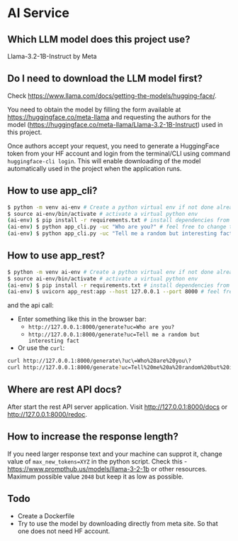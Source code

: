 # AI Service

## Which LLM model does this project use?

Llama-3.2-1B-Instruct by Meta

## Do I need to download the LLM model first?

Check https://www.llama.com/docs/getting-the-models/hugging-face/.

You need to obtain the model by filling the form available at https://huggingface.co/meta-llama and requesting the authors for the model (https://huggingface.co/meta-llama/Llama-3.2-1B-Instruct) used in this project.

Once authors accept your request, you need to generate a HuggingFace token from your HF account and login from the terminal/CLI using command `huggingface-cli login`. This will enable downloading of the model automatically used in the project when the application runs.

## How to use app_cli?

```bash
$ python -m venv ai-env # Create a python virtual env if not done already
$ source ai-env/bin/activate # activate a virtual python env
(ai-env) $ pip install -r requirements.txt # install dependencies from requirements.txt
(ai-env) $ python app_cli.py -uc "Who are you?" # feel free to change the prompt
(ai-env) $ python app_cli.py -uc "Tell me a random but interesting fact" # feel free to change the prompt
```

## How to use app_rest?

```bash
$ python -m venv ai-env # Create a python virtual env if not done already
$ source ai-env/bin/activate # activate a virtual python env
(ai-env) $ pip install -r requirements.txt # install dependencies from requirements.txt
(ai-env) $ uvicorn app_rest:app --host 127.0.0.1 --port 8000 # feel free to change the host / port
```

and the api call:

- Enter something like this in the browser bar:
  - `http://127.0.0.1:8000/generate?uc=Who are you?`
  - `http://127.0.0.1:8000/generate?uc=Tell me a random but interesting fact`
- Or use the `curl`:

```bash
curl http://127.0.0.1:8000/generate\?uc\=Who%20are%20you\?
curl http://127.0.0.1:8000/generate?uc=Tell%20me%20a%20random%20but%20interesting%20fact
```

## Where are rest API docs?

After start the rest API server application. Visit http://127.0.0.1:8000/docs or http://127.0.0.1:8000/redoc.

## How to increase the response length?

If you need larger response text and your machine can supprot it, change value of `max_new_tokens=XYZ` in the python script. Check this - https://www.prompthub.us/models/llama-3-2-1b or other resources. Maximum possible value `2048` but keep it as low as possible.

## Todo

- Create a Dockerfile
- Try to use the model by downloading directly from meta site. So that one does not need HF account.
